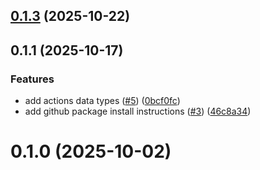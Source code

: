 

## [0.1.3](https://github.com/lemonatio/mini-app-sdk/compare/v0.1.1...v0.1.3) (2025-10-22)

## 0.1.1 (2025-10-17)


### Features

* add actions data types ([#5](https://github.com/lemonatio/mini-app-sdk/issues/5)) ([0bcf0fc](https://github.com/lemonatio/mini-app-sdk/commit/0bcf0fc9a20be6b2238e52ea57913dd04499dfc1))
* add github package install instructions ([#3](https://github.com/lemonatio/mini-app-sdk/issues/3)) ([46c8a34](https://github.com/lemonatio/mini-app-sdk/commit/46c8a349e3565aa6e3c97011babdbf66c2e4bf8b))

# 0.1.0 (2025-10-02)
